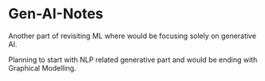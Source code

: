 # Gen-AI-Notes

Another part of revisiting ML where would be focusing solely on generative AI.

Planning to start with NLP related generative part and would be ending with Graphical Modelling.

